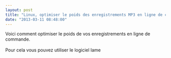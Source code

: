 ```yaml
---
layout: post
title: "Linux, optimiser le poids des enregistrements MP3 en ligne de commande"
date: "2013-03-11 08:48:00"
---
```

Voici comment optimiser le poids de vos enregistrements en ligne de commande.<br /><br />Pour cela vous pouvez utiliser le logiciel lame<br /><br /><script src="http://pastebin.com/embed_js.php?i=iJDSqKcB"></script><br /><br /><div style="height: 0; overflow: hidden;">lame 128 encodage mp3 poids réduire réduction</div>
